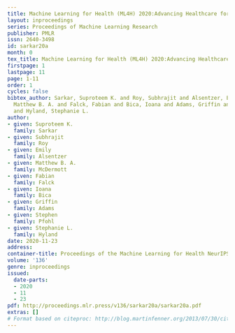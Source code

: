 ```yaml
---
title: Machine Learning for Health (ML4H) 2020:Advancing Healthcare for All
layout: inproceedings
series: Proceedings of Machine Learning Research
publisher: PMLR
issn: 2640-3498
id: sarkar20a
month: 0
tex_title: Machine Learning for Health (ML4H) 2020:Advancing Healthcare for All
firstpage: 1
lastpage: 11
page: 1-11
order: 1
cycles: false
bibtex_author: Sarkar, Suproteem K. and Roy, Subhrajit and Alsentzer, Emily and McDermott,
  Matthew B. A. and Falck, Fabian and Bica, Ioana and Adams, Griffin and Pfohl, Stephen
  and Hyland, Stephanie L.
author:
- given: Suproteem K.
  family: Sarkar
- given: Subhrajit
  family: Roy
- given: Emily
  family: Alsentzer
- given: Matthew B. A.
  family: McDermott
- given: Fabian
  family: Falck
- given: Ioana
  family: Bica
- given: Griffin
  family: Adams
- given: Stephen
  family: Pfohl
- given: Stephanie L.
  family: Hyland
date: 2020-11-23
address: 
container-title: Proceedings of the Machine Learning for Health NeurIPS Workshop
volume: '136'
genre: inproceedings
issued:
  date-parts:
  - 2020
  - 11
  - 23
pdf: http://proceedings.mlr.press/v136/sarkar20a/sarkar20a.pdf
extras: []
# Format based on citeproc: http://blog.martinfenner.org/2013/07/30/citeproc-yaml-for-bibliographies/
---
```

